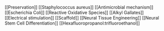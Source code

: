 [[Preservation]]
[[Staphylococcus aureus]]
[[Antimicrobial mechanism]]
[[Escherichia Coli]]
[[Reactive Oxidative Species]]
[[Alkyl Gallates]]
[[Electrical stimulation]]
[[Scaffold]]
[[Neural Tissue Engineering]]
[[Neural Stem Cell Differentiation]]
[[Hexafluoropropanol:trifluoroethanol]]
